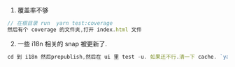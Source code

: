 1. 覆盖率不够
```js
// 在根目录 run  yarn test:coverage
然后有个 coverage 的文件夹,打开 index.html 文件  

```
2. 一些 i18n 相关的 snap 被更新了.  
```js
cd 到 i18n 然后prepublish,然后在 ui 里 test -u. 如果还不行.清一下 cache. `yarn jest --clearcahe`
```
